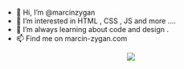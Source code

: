 - 👋 Hi, I’m @marcinzygan 
- 👀 I’m interested in HTML , CSS , JS  and more ....
- 🌱 I’m always learning about code and design .
- 📫 Find me on marcin-zygan.com
<!---
marcinzygan/marcinzygan is a ✨ special ✨ repository because its `README.md` (this file) appears on your GitHub profile.
You can click the Preview link to take a look at your changes.
--->
<p align= "center">
<img src=  "https://github-readme-stats.vercel.app/api/top-langs/?username=marcinzygan&&theme=dark&layout=compact" > 
  </p>
